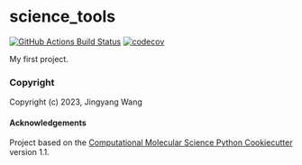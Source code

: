 science_tools
==============================
[//]: # (Badges)
[![GitHub Actions Build Status](https://github.com/REPLACE_WITH_OWNER_ACCOUNT/science_tools/workflows/CI/badge.svg)](https://github.com/REPLACE_WITH_OWNER_ACCOUNT/science_tools/actions?query=workflow%3ACI)
[![codecov](https://codecov.io/gh/REPLACE_WITH_OWNER_ACCOUNT/science_tools/branch/main/graph/badge.svg)](https://codecov.io/gh/REPLACE_WITH_OWNER_ACCOUNT/science_tools/branch/main)


My first project.

### Copyright

Copyright (c) 2023, Jingyang Wang


#### Acknowledgements
 
Project based on the 
[Computational Molecular Science Python Cookiecutter](https://github.com/molssi/cookiecutter-cms) version 1.1.
